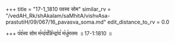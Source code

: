 +++
title = "17-1_1810 पवस्व सोम"
similar_rv = "/vedAH_Rk/shAkalam/saMhitA/vishvAsa-prastutiH/09/067/16_pavasva_soma.md"
edit_distance_to_rv = 0.0

+++
प꣡व꣢स्व सोम म꣣न्द꣢य꣣न्नि꣡न्द्रा꣢य꣣ म꣡धु꣢मत्तमः ॥ 17-1:1810 ॥

<div class="js_include " url="/vedAH_Rk/shAkalam/saMhitA/vishvAsa-prastutiH/09/067/16_pavasva_soma.md"  newLevelForH1="2" title="विश्वास-शाकल-प्रस्तुतिः"  > </div>